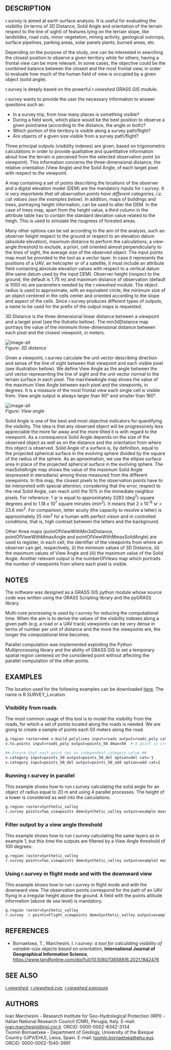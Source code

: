 ## DESCRIPTION

*r.survey* is aimed at earth surface analysis. It is useful for
evaluating the visibility (in terms of 3D Distance, Solid Angle and
orientation of the terrain respect to the line of sight) of features
lying on the terrain slope, like landslides, road cuts, minor
vegetation, mining activity, geological outcrops, surface pipelines,
parking areas, solar panels plants, burned areas, etc.

Depending on the purpose of the study, one can be interested in
searching the closest position to observe a given territory while for
others, having a frontal view can be more relevant. In some cases, the
objective could be the combined balance between the closest and the most
frontal view, in order to evaluate how much of the human field of view
is occupied by a given object (solid angle).

*r.survey* is deeply based on the powerful *r.viewshed* GRASS GIS
module.

*r.survey* wants to provide the user the necessary information to answer
questions such as:

- In a survey trip, from how many places is something visible?
- During a field work, which place would be the best position to
    observe a given point/area (according to the distance, the angle or
    both)?
- Which portion of the territory is visible along a survey
    path/flight?
- Are objects of a given size visible from a survey path/flight?

Three principal outputs (visibility indexes) are given, based on
trigonometric calculations in order to provide qualitative and
quantitative information about how the terrain is perceived from the
selected observation point (or viewpoint). This information concerns the
three-dimensional distance, the relative orientation (View Angle) and
the Solid Angle, of each target pixel with respect to the viewpoint.

A map containing a set of points describing the locations of the
observer and a digital elevation model (DEM) are the mandatory inputs
for *r.survey*. *It is very importante that all observation points have
different categories, i.e. cat values (see the examples below)*. In
addition, maps of buildings and trees, portraying height information,
can be used to alter the DEM. In the case of trees map, apart from the
height value, a third column in the attribute table has to contain the
standard deviation value related to the heigh. This is used to simulate
the rougness of forested areas.

Many other options can be set according to the aim of the analysis, such
as: observer height respect to the ground or respect to an elevation
datum (absolute elevation), maximum distance to perform the
calculations, a view-angle threshold to exclude, a priori, cell oriented
almost perpendicularly to the lines of sight, the average size of the
observed object. The input points map must be provided to the tool as a
vector layer. In case it represents the positions of a UAV, an
helicopter or of a satellite, it must include an attribute field
containing absolute elevation values with respect to a vertical datum
(the same datum used by the input DEM). Observer height (respect to the
ground, the default is 1.75 m) and maximum distance of observation
(default is 1000 m) are parameters needed by the r.viewshed module. The
object radius is used to approximate, with an equivalent circle, the
minimum size of an object centered in the cells center and oriented
according to the slope and aspect of the cells. Since r.survey produces
different types of outputs, a name to be used for the prefix of the
output maps is requested.

3D Distance is the three dimensional linear distance between a viewpoint
and a target pixel (see the illutratio bellow). The min3dDistance map
portrays the value of the minimum three-dimensional distance between
each pixel and the closest viewpoint, in meters.

![image-alt](r_survey_fig_2.png)  
*Figure: 3D distance*

Given a viewpoint, r.survey calculate the unit vector describing
direction and sense of the line of sight between that viewpoint and each
visible pixel (see illustration bellow). We define View Angle as the
angle between the unit vector representing the line of sight and the
unit vector normal to the terrain surface in each pixel. The
maxViewAngle map shows the value of the maximum View Angle between each
pixel and the viewpoints, in degrees. It is a measure of the most
frontal view each single cell is visible from. View angle output is
always larger than 90° and smaller than 180°.

![image-alt](r_survey_view_angle.png)  
*Figure: View angle*

Solid Angle is one of the best and most objective indicators for
quantifying the visibility. The idea is that any observed object will be
progressively less appreciable the more far away and the more tilted it
is with regard to the viewpoint. As a consequence Solid Angle depends on
the size of the observed object as well as on the distance and the
orientation from where this object is observed. Solid Angle of a surface
is, by definition, equal to the projected spherical surface in the
evolving sphere divided by the square of the radius of the sphere. As an
aproximation, we use the ellipse surface area in place of the projected
spherical surface in the evolving sphere. The maxSolidAngle map shows
the value of the maximum Solid Angle (expressed in steradians) among
those measured from the different viewpoints. In this map, the closest
pixels to the observation points have to be interpreted with special
attention, considering that the error, respect to the real Solid Angle,
can reach until the 10% in the immediate neighbor pixels. For reference:
1 sr is equal to approximately 3283 (deg<sup>2</sup>) square degrees and
to 1.18 x 10<sup>7</sup> square minutes (min<sup>2</sup>). It means that
2 x 10<sup>-6</sup> sr = 23.6 min<sup>2</sup>. For comparison, letter
acuity (the capacity to resolve a letter) is approximately 25
min<sup>2</sup> for a human with perfect vision and in controlled
conditions, that is, high contrast between the letters and the
background.

Other three maps (pointOfViewWithMin3dDistance, pointOfViewWithMmaxAngle
and pointOfViewWithMmaxSolidAngle) are used to register, in each cell,
the identifier of the viewpoints from where an observer can get,
respectively, (i) the minimum values of 3D Distance, (ii) the maximum
values of View Angle and (iii) the maximum value of the Solid Angle.
Another relevant output is the numberOfViews map which portraits the
number of viewpoints from where each pixel is visible.

## NOTES

The software was designed as a GRASS GIS python module whose source code
was written using the GRASS Scripting library and the pyGRASS library.

Multi-core processing is used by *r.survey* for reducing the
computational time. When the aim is to derive the values of the
visibility indexes along a given path (e.g. a road or a UAV track)
viewpoints can be very dense in terms of number per unit of distance and
the more the viewpoints are, the longer the computational time becomes.

Parallel computation was implemented exploiting the Python
Multiprocessing library and the ability of GRASS GIS to set a temporary
spatial region centered on the considered point without affecting the
parallel computation of the other points.

## EXAMPLES

The location used for the following examples can be downloaded
[here](https://github.com/IvanMarchesini/r.survey.py). The name is
R.SURVEY\_Location

### Visibility from roads

The most common usage of this tool is to model the visibility from the
roads, for which a set of points located along the roads is needed. We
are going to create a sample of points each 50 meters along the road.  

```sh
g.region raster=dem v.build.polylines input=roads output=roads_poly cats=multi  # Convert the road layer into polyline
v.to.points input=roads_poly output=points_50 dmax=50  # A point is created each 50 meters

## Ensure that each point has an independent category value ##
v.category input=points_50 output=points_50_del option=del cat=-1
v.category input=points_50_del output=points_50_add option=add cat=1
```

### Running r.survey in parallel

This example shows how to run *r.survey* calculating the solid angle for
an object of radius equal to 20 m and using 4 parallel processes. The
height of a tower is considered as well into the calculations.  

```sh
g.region raster=Synthetic_valley
r.survey points=Two_viewpoints dem=Synthetic_valley output=example maxdist=3000 buildingsmap=Tower buildingsheigh=Altitude object_radius=20 nprocs=4
```

### Filter output by a view angle threshold

This example shows how to run *r.survey* calculating the same layers as
in example 1, but this time the outputs are filtered by a View Angle
threshold of 100 degrees.  

```sh
g.region raster=Synthetic_valley
r.survey points=Two_viewpoints dem=Synthetic_valley output=example2 maxdist=3000 buildingsmap=Tower buildingsheigh=Altitude object_radius=20 nprocs=4 viewangle_threshold=100
```

### Using r.survey in flight mode and with the downward view

This example shows how to run *r.survey* in flight mode and with the
downward view. The observation points correspond for the path of an UAV
flying in a irregular height above the ground. A field with the points
altitude information (above de sea level) is mandatory.  

```sh
g.region raster=Synthetic_valley
r.survey -d points=Flight_viewpoints dem=Synthetic_valley output=example3 maxdist=3000 nprocs=4 obsabselev=Elevation
```

## REFERENCES

- Bornaetxea, T., Marchesini, I. *r.survey: a tool for calculating
    visibility of variable-size objects based on orientation*,
    **International Journal of Geographical Information Science**,
    <https://www.tandfonline.com/doi/full/10.1080/13658816.2021.1942476>

## SEE ALSO

*[r.viewshed](https://grass.osgeo.org/grass-stable/manuals/r.viewshed.html),
[r.viewshed.cva](r.viewshed.cva.md),
[r.viewshed.exposure](r.viewshed.exposure.md)*

## AUTHORS

Ivan Marchesini - Research Institute for Geo-Hydrological Protection
(IRPI) - Italian National Research Council (CNR), Perugia, Italy.
E-mail: <ivan.marchesini@irpi.cnr.it>. ORCiD: 0000-0002-8342-3134  
Txomin Bornaetxea - Department of Geology, University of the Basque
Country (UPV/EHU), Leioa, Spain. E-mail: <txomin.bornaetxea@ehu.eus>.
ORCiD: 0000-0002-1540-3991
